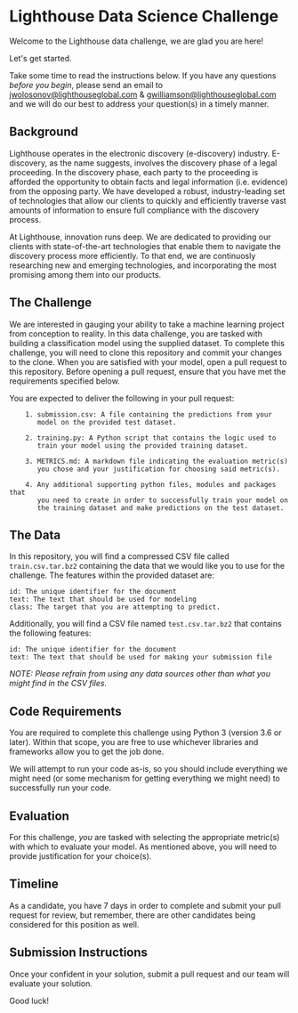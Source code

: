 # Lighthouse Data Science Challenge
Welcome to the Lighthouse data challenge, we are glad you are here! 

Let's get started. 

Take some time to read the instructions below. If you have
any questions _before you begin_, please send an email to 
[jwolosonov@lighthouseglobal.com](mailto:jwolosonov@lighthouseglobal.com) &
[gwilliamson@lighthouseglobal.com](mailto:gwilliamson@lighthouseglobal.com)
and we will do our best to address your question(s) in a timely manner.



## Background
Lighthouse operates in the electronic discovery (e-discovery) industry.
E-discovery, as the name suggests, involves the discovery phase of a
legal proceeding. In the discovery phase, each party to the proceeding is afforded the 
opportunity to obtain facts and legal information (i.e. evidence) from 
the opposing party. We have developed a robust, industry-leading set of 
technologies that allow our clients to quickly and efficiently traverse 
vast amounts of information to ensure full compliance with the discovery
process.

At Lighthouse, innovation runs deep. We are dedicated to providing
our clients with state-of-the-art technologies that enable them to 
navigate the discovery process more efficiently. To that end, we are continuosly researching new and emerging 
technologies, and incorporating the most promising among them into our 
products.



## The Challenge
We are interested in gauging your ability to take a machine learning 
project from conception to reality. In this data challenge, you are 
tasked with building a classification model using the supplied dataset.
To complete this challenge, you will need to clone this
repository and commit your changes to the clone. When you are satisfied
with your model, open a pull request to this repository. Before opening 
a pull request, ensure that you have met the requirements
specified below.

You are expected to deliver the following in your pull request:

```
    1. submission.csv: A file containing the predictions from your
       model on the provided test dataset.
       
    2. training.py: A Python script that contains the logic used to
       train your model using the provided training dataset.
       
    3. METRICS.md: A markdown file indicating the evaluation metric(s) 
       you chose and your justification for choosing said metric(s).
       
    4. Any additional supporting python files, modules and packages that
       you need to create in order to successfully train your model on
       the training dataset and make predictions on the test dataset.
```


## The Data
In this repository, you will find a compressed CSV file called 
`train.csv.tar.bz2` 
containing the data that we would like you to use for the challenge. 
The features within the provided dataset are:
```
id: The unique identifier for the document
text: The text that should be used for modeling
class: The target that you are attempting to predict.
```

Additionally, you will find a CSV file named `test.csv.tar.bz2` that
contains the following features:
```
id: The unique identifier for the document
text: The text that should be used for making your submission file
```

_NOTE: Please refrain from
using any data sources other than what you might find in the CSV files._ 

## Code Requirements
You are required to complete this challenge using Python 3 
(version 3.6 or later). Within that scope, you are free to use whichever
libraries and frameworks allow you to get the job done.

We will attempt to run your code as-is, so you should include everything
we might need (or some mechanism for getting everything we might need)
to successfully run your code.

## Evaluation
For this challenge, _you_ are tasked with selecting the appropriate
metric(s) with which to evaluate your model. As mentioned above, you will
need to provide justification for your choice(s).

## Timeline
As a candidate, you have 7 days in order to complete and submit your pull
request for review, but remember, there are other candidates being considered
for this position as well.

## Submission Instructions
Once your confident in your solution, submit a pull request and our team
will evaluate your solution.

Good luck!